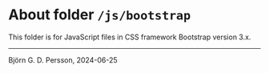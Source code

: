 # About folder `/js/bootstrap`

This folder is for JavaScript files in CSS framework Bootstrap version 3.x.

---

Björn G. D. Persson, 2024-06-25